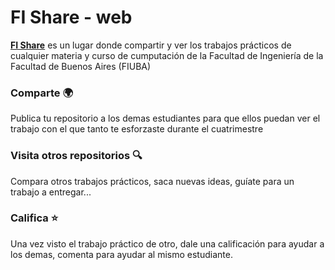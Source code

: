# FI Share - web

**[FI Share](https://fi-share.github.io/web/)** es un lugar donde compartir y ver los trabajos prácticos de cualquier materia y curso de cumputación de la Facultad de Ingeniería de la Facultad de Buenos Aires (FIUBA)

### Comparte 🌍

Publica tu repositorio a los demas estudiantes para que ellos puedan ver el trabajo con el que tanto te esforzaste durante el cuatrimestre

### Visita otros repositorios 🔍

Compara otros trabajos prácticos, saca nuevas ideas, guíate para un trabajo a entregar...

### Califica ⭐️

Una vez visto el trabajo práctico de otro, dale una calificación para ayudar a los demas, comenta para ayudar al mismo estudiante.
